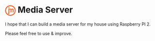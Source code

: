 # <img src='jmLogo.svg' style='height:1.25em;width:1.25em;vertical-align:middle;' alt='(jm)'> Media Server

I hope that I can build a media server for my house using Raspberry PI 2.

Please feel free to use & improve.
#### 